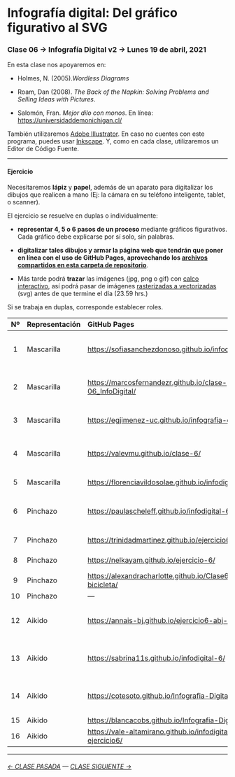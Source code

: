 # Infografía digital: Del gráfico figurativo al SVG

### Clase 06 → Infografía Digital v2 → Lunes 19 de abril, 2021

En esta clase nos apoyaremos en:

- Holmes, N. (2005).*Wordless Diagrams*

- Roam, Dan (2008). *The Back of the Napkin: Solving Problems and Selling Ideas with Pictures*.

- Salomón, Fran. *Mejor dilo con monos*. En línea: https://universidaddemonichigan.cl/

También utilizaremos [Adobe Illustrator](https://www.adobe.com/la/products/illustrator.html). En caso no cuentes con este programa, puedes usar [Inkscape](https://inkscape.org/es/). Y, como en cada clase, utilizaremos un Editor de Código Fuente.

- - - - - - - - - - 

#### Ejercicio

Necesitaremos **lápiz** y **papel**, además de un aparato para digitalizar los dibujos que realicen a mano (Ej: la cámara en su teléfono inteligente, tablet, o scanner).

El ejercicio se resuelve en duplas o individualmente:

- **representar 4, 5 o 6 pasos de un proceso** mediante gráficos figurativos. Cada gráfico debe explicarse por sí solo, sin palabras.

- **digitalizar tales dibujos y armar la página web que tendrán que poner en línea con el uso de GitHub Pages, aprovechando los [archivos compartidos en esta carpeta de repositorio](https://profesorfaco.github.io/dno075-2021-1/clase-06/)**. 

- Más tarde podrá **trazar** las imágenes (jpg, png o gif) con [calco interactivo](https://www.youtube.com/watch?v=i4RjPqsi-Fw), así podrá pasar de imágenes [rasterizadas a vectorizadas](https://helpx.adobe.com/es/photoshop-elements/key-concepts/raster-vector.html) (svg) antes de que termine el día (23.59 hrs.)

Si se trabaja en duplas, corresponde establecer roles.

| Nº    | Representación | GitHub Pages | Estudiantes    | 
|:-----:|:---------------|:-------------|:---------------|
|  1    | Mascarilla     | https://sofiasanchezdonoso.github.io/infodigital_6/ | MARTINA GONZÁLEZ & SOFÍA SÁNCHEZ |
|  2    | Mascarilla     | https://marcosfernandezr.github.io/clase-06_InfoDigital/ | MARCOS FERNÁNDEZ & CRISTIAN RISCO |
|  3    | Mascarilla     | https://egjimenez-uc.github.io/infografia-clase6/ | ELISA ROMAN & ELIANA JIMENEZ |
|  4    | Mascarilla     | https://valevmu.github.io/clase-6/ | GABRIELA ECHEVERRIA & VALENTINA MADRID |
|  5    | Mascarilla     | https://florenciavildosolae.github.io/infodigital6/ | FLORENCIA VILDÓSOLA |
|  6    | Pinchazo       | https://paulascheleff.github.io/infodigital-6/ | CATALINA GRACIA & PAULA SCHELEFF |
|  7    | Pinchazo       | https://trinidadmartinez.github.io/ejercicio6/ | TRINIDAD MARTÍNEZ |
|  8    | Pinchazo       | https://nelkayam.github.io/ejercicio-6/ | NAOMI ELKAYAM |
|  9    | Pinchazo       | https://alexandracharlotte.github.io/Clase6-bicicleta/ | ALEXANDRA GARRIDO |
|  10   | Pinchazo       | —            | —              |
|  12   | Aikido         | https://annais-bj.github.io/ejercicio6-abj-mv/ | ANNAIS BERTIN & MONSERRAT VERGARA |         
|  13   | Aikido         | https://sabrina11s.github.io/infodigital-6/    | CATALINA TOLEDO & SABRINA EGGERS  |         
|  14   | Aikido         | https://cotesoto.github.io/Infografia-Digital-06/ | ANA BELÉN GALLEGUILLOS & MARÍA JOSÉ SOTO |         
|  15   | Aikido         | https://blancacobs.github.io/Infografia-Digital-6/ | BLANCA COBS |
|  16   | Aikido         | https://vale-altamirano.github.io/infodigital-ejercicio6/ | VALENTINA ALTAMIRANO |

- - - - - - - -

###### [← CLASE PASADA](https://github.com/profesorfaco/dno075-2021/tree/main/clase-05) — [CLASE SIGUIENTE →](https://github.com/profesorfaco/dno075-2021/tree/main/clase-07) 

